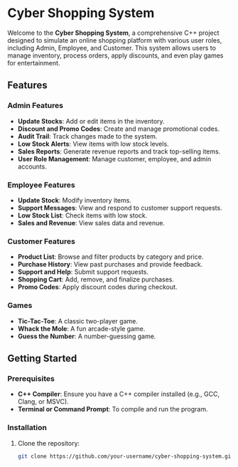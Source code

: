 # Cyber Shopping System

Welcome to the **Cyber Shopping System**, a comprehensive C++ project designed to simulate an online shopping platform with various user roles, including Admin, Employee, and Customer. This system allows users to manage inventory, process orders, apply discounts, and even play games for entertainment.

## Features

### Admin Features
- **Update Stocks**: Add or edit items in the inventory.
- **Discount and Promo Codes**: Create and manage promotional codes.
- **Audit Trail**: Track changes made to the system.
- **Low Stock Alerts**: View items with low stock levels.
- **Sales Reports**: Generate revenue reports and track top-selling items.
- **User Role Management**: Manage customer, employee, and admin accounts.

### Employee Features
- **Update Stock**: Modify inventory items.
- **Support Messages**: View and respond to customer support requests.
- **Low Stock List**: Check items with low stock.
- **Sales and Revenue**: View sales data and revenue.

### Customer Features
- **Product List**: Browse and filter products by category and price.
- **Purchase History**: View past purchases and provide feedback.
- **Support and Help**: Submit support requests.
- **Shopping Cart**: Add, remove, and finalize purchases.
- **Promo Codes**: Apply discount codes during checkout.

### Games
- **Tic-Tac-Toe**: A classic two-player game.
- **Whack the Mole**: A fun arcade-style game.
- **Guess the Number**: A number-guessing game.

## Getting Started

### Prerequisites
- **C++ Compiler**: Ensure you have a C++ compiler installed (e.g., GCC, Clang, or MSVC).
- **Terminal or Command Prompt**: To compile and run the program.

### Installation
1. Clone the repository:
   ```bash
   git clone https://github.com/your-username/cyber-shopping-system.git
